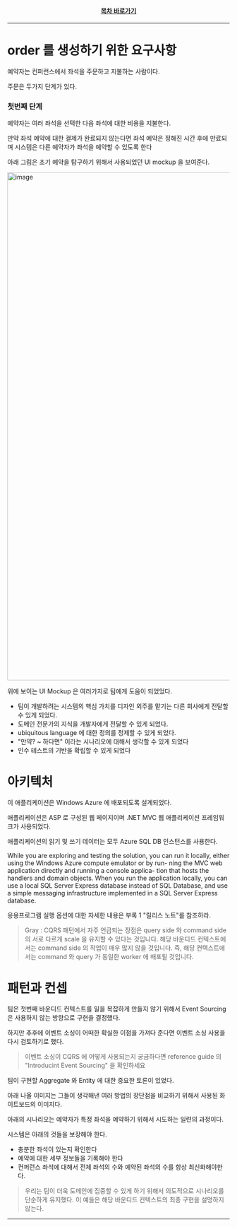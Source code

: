 <div align="center">

#### [목차 바로가기](https://github.com/dhslrl321/cqrs-journey-korean-ver/blob/master/Table%20of%20Contents.mdwn)

</div>

---

# order 를 생성하기 위한 요구사항

예약자는 컨퍼런스에서 좌석을 주문하고 지불하는 사람이다.

주문은 두가지 단계가 있다.

### 첫번째 단계

예약자는 여러 좌석을 선택한 다음 좌석에 대한 비용을 지불한다.

만약 좌석 예약에 대한 결제가 완료되지 않는다면 좌석 예약은 정해진 시간 후에 만료되며 시스템은 다른 예약자가 좌석을 예약할 수 있도록 한다

아래 그림은 초기 예약을 탐구하기 위해서 사용되었던 UI mockup 을 보여준다.

<img width="1150" alt="image" src="https://user-images.githubusercontent.com/48385288/183282838-75c766b1-320f-4f46-9606-6417d3f3045c.png">

위에 보이는 UI Mockup 은 여러가지로 팀에게 도움이 되었었다.

- 팀이 개발하려는 시스템의 핵심 가치를 디자인 외주를 맡기는 다른 회사에게 전달할 수 있게 되었다.
- 도메인 전문가의 지식을 개발자에게 전달할 수 있게 되었다.
- ubiquitous language 에 대한 정의를 정제할 수 있게 되었다.
- "만약? ~ 하다면" 이라는 시나리오에 대해서 생각할 수 있게 되었다
- 인수 테스트의 기반을 확립할 수 있게 되었다

# 아키텍처

이 애플리케이션은 Windows Azure 에 배포되도록 설계되었다.

애플리케이션은 ASP 로 구성된 웹 페이지이며 .NET MVC 웹 애플리케이션 프레임워크가 사용되었다.

애플리케이션의 읽기 및 쓰기 데이터는 모두 Azure SQL DB 인스턴스를 사용한다.

While you are exploring and testing the solution, you can run it locally, either using the Windows Azure compute emulator or by run- ning the MVC web application directly and running a console applica- tion that hosts the handlers and domain objects. When you run the application locally, you can use a local SQL Server Express database instead of SQL Database, and use a simple messaging infrastructure implemented in a SQL Server Express database.

응용프로그램 실행 옵션에 대한 자세한 내용은 부록 1 "릴리스 노트"를 참조하라.

> Gray : CQRS 패턴에서 자주 언급되는 장점은 query side 와 command side 의 서로 다르게 scale 을 유지할 수 있다는 것입니다. 해당 바운디드 컨텍스트에서는 command side 의 작업이 매우 많지 않을 것입니다. 즉, 해당 컨텍스트에서는 command 와 query 가 동일한 worker 에 배포될 것입니다.

# 패턴과 컨셉

팀은 첫번째 바운디드 컨텍스트를 일을 복잡하게 만들지 않기 위해서 Event Sourcing 은 사용하지 않는 방향으로 구현을 결정했다.

하지만 추후에 이벤트 소싱이 어떠한 확실한 이점을 가져다 준다면 이벤트 소싱 사용을 다시 검토하기로 했다.

> 이벤트 소싱이 CQRS 에 어떻게 사용되는지 궁금하다면 reference guide 의 "Introducint Event Sourcing" 을 확인하세요

팀이 구현할 Aggregate 와 Entity 에 대한 중요한 토론이 있었다.

아래 나올 이미지는 그들이 생각해낸 여러 방법의 장단점을 비교하기 위해서 사용된 화이트보드의 이미지다.

아래의 시나리오는 예약자가 특정 좌석을 예약하기 위해서 시도하는 일련의 과정이다.

시스템은 아래의 것들을 보장해야 한다.

- 충분한 좌석이 있는지 확인한다
- 예약에 대한 세부 정보들을 기록해야 한다
- 컨퍼런스 좌석에 대해서 전체 좌석의 수와 예약된 좌석의 수를 항상 최신화해야한다.

> 우리는 팀이 더욱 도메인에 집중할 수 있게 하기 위해서 의도적으로 시나리오를 단순하게 유지했다. 이 예들은 해당 바운디드 컨텍스트의 최종 구현을 설명하지 않는다.

---
